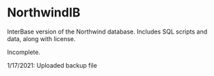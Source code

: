 # NorthwindIB
InterBase version of the Northwind database. Includes SQL scripts and data, along with license.

Incomplete.


1/17/2021: Uploaded backup file
